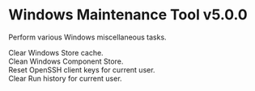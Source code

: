 # Windows Maintenance Tool v5.0.0
Perform various Windows miscellaneous tasks.

Clear Windows Store cache.  
Clean Windows Component Store.  
Reset OpenSSH client keys for current user.  
Clear Run history for current user.
